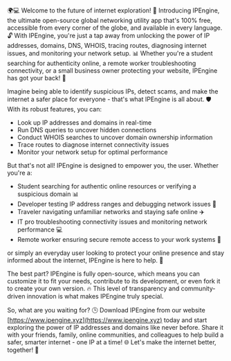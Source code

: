 🌍💻 Welcome to the future of internet exploration! 🚀 Introducing IPEngine, the ultimate open-source global networking utility app that's 100% free, accessible from every corner of the globe, and available in every language. 🔓 With IPEngine, you're just a tap away from unlocking the power of IP addresses, domains, DNS, WHOIS, tracing routes, diagnosing internet issues, and monitoring your network setup. 📊 Whether you're a student searching for authenticity online, a remote worker troubleshooting connectivity, or a small business owner protecting your website, IPEngine has got your back! 👥

Imagine being able to identify suspicious IPs, detect scams, and make the internet a safer place for everyone - that's what IPEngine is all about. 🛡️ With its robust features, you can:

* Look up IP addresses and domains in real-time
* Run DNS queries to uncover hidden connections
* Conduct WHOIS searches to uncover domain ownership information
* Trace routes to diagnose internet connectivity issues
* Monitor your network setup for optimal performance

But that's not all! IPEngine is designed to empower you, the user. Whether you're a:

* Student searching for authentic online resources or verifying a suspicious domain 📊
* Developer testing IP address ranges and debugging network issues 🔧
* Traveler navigating unfamiliar networks and staying safe online ✈️
* IT pro troubleshooting connectivity issues and monitoring network performance 💻
* Remote worker ensuring secure remote access to your work systems 🏢

or simply an everyday user looking to protect your online presence and stay informed about the internet, IPEngine is here to help. 🌟

The best part? IPEngine is fully open-source, which means you can customize it to fit your needs, contribute to its development, or even fork it to create your own version. 🔥 This level of transparency and community-driven innovation is what makes IPEngine truly special.

So, what are you waiting for? 🕒 Download IPEngine from our website [https://www.ipengine.xyz](https://www.ipengine.xyz) today and start exploring the power of IP addresses and domains like never before. Share it with your friends, family, online communities, and colleagues to help build a safer, smarter internet - one IP at a time! 🌐 Let's make the internet better, together! 💪